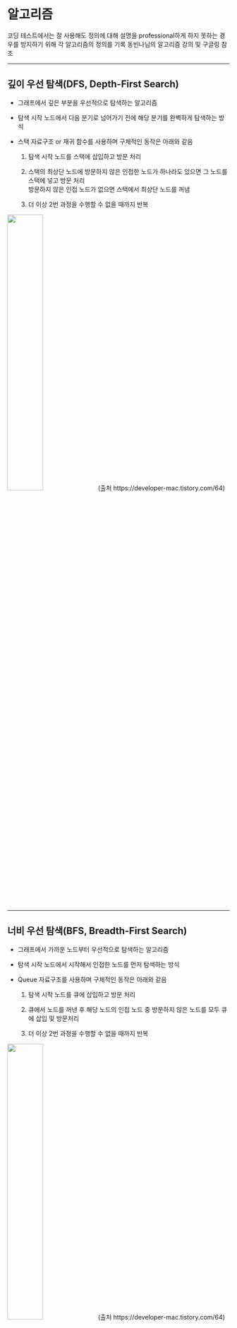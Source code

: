 
# 알고리즘
코딩 테스트에서는 잘 사용해도 정의에 대해 설명을 professional하게 하지 못하는 경우를 방지하기 위해 각 알고리즘의 정의를 기록
동빈나님의 알고리즘 강의 및 구글링 참조

---
## 깊이 우선 탐색(DFS, Depth-First Search)

- 그래프에서 깊은 부분을 우선적으로 탐색하는 알고리즘

- 탐색 시작 노드에서 다음 분기로 넘어가기 전에 해당 분기를 완벽하게 탐색하는 방식

- 스택 자료구조 or 재귀 함수를 사용하며 구체적인 동작은 아래와 같음
  
  1. 탐색 시작 노드를 스택에 삽입하고 방문 처리
  
  2. 스택의 최상단 노드에 방문하지 않은 인접한 노드가 하나라도 있으면 그 노드를 스택에 넣고 방문 처리   
     방문하지 않은 인접 노드가 없으면 스택에서 최상단 노드를 꺼냄
  
  3. 더 이상 2번 과정을 수행할 수 없을 때까지 반복

<img src="https://user-images.githubusercontent.com/101415950/194974462-2c650675-1607-4f56-bdb4-9bc5c61b5d45.gif" width="40%" height="40%">
(출처 https://developer-mac.tistory.com/64)

---
## 너비 우선 탐색(BFS, Breadth-First Search)


- 그래프에서 가까운 노드부터 우선적으로 탐색하는 알고리즘

- 탐색 시작 노드에서 시작해서 인접한 노드를 먼저 탐색하는 방식

- Queue 자료구조를 사용하며 구체적인 동작은 아래와 같음
  
  1. 탐색 시작 노드를 큐에 삽입하고 방문 처리
  
  2. 큐에서 노드를 꺼낸 후 해당 노드의 인접 노드 중 방문하지 않은 노드를 모두 큐에 삽입 및 방문처리
  
  3. 더 이상 2번 과정을 수행할 수 없을 때까지 반복

<img src="https://user-images.githubusercontent.com/101415950/194974879-88205f00-14a0-41f0-9219-3f7fad0a6358.gif" width="40%" height="40%">
(출처 https://developer-mac.tistory.com/64)

---
## 유니온 파인드(Union-Find)


- 두 노드가 같은 그래프에 속하는지 판별하는 알고리즘

- 서로소 집합, 상호 베타적 집합(Disjoint_Set)으로도 불림

- 루트 노드를 찾는 Find 연산과 노드를 합치는 Union 연산으로 구성

[Example]
![image](https://user-images.githubusercontent.com/101415950/196175786-def50ef9-1305-4077-b8ec-773fffefb99e.png)

![image](https://user-images.githubusercontent.com/101415950/196175860-e682fef2-915e-4aea-b307-c1d56de620ed.png)

